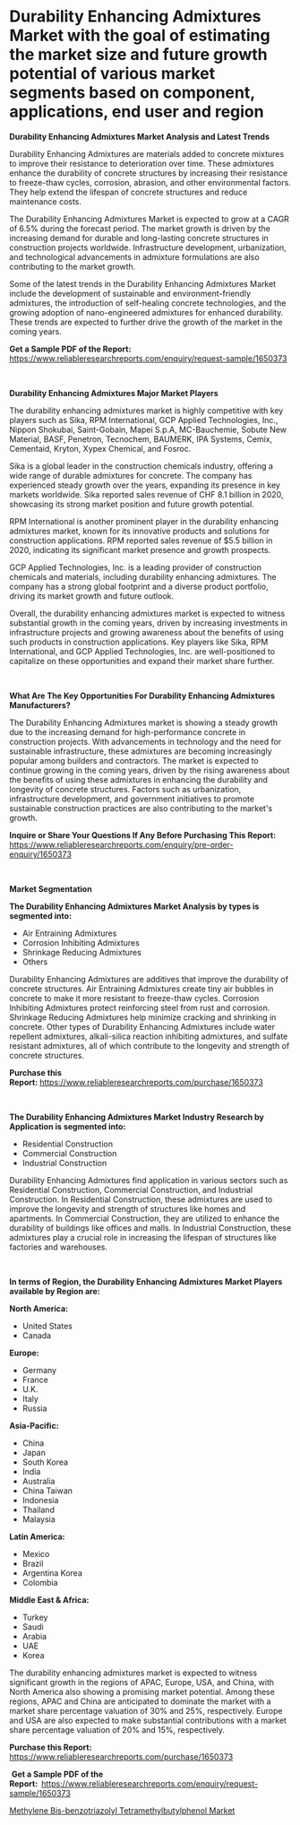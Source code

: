 <p><h1>Durability Enhancing Admixtures Market with the goal of estimating the market size and future growth potential of various market segments based on component, applications, end user and region</h1></p><p><strong>Durability Enhancing Admixtures Market Analysis and Latest Trends</strong></p>
<p><p>Durability Enhancing Admixtures are materials added to concrete mixtures to improve their resistance to deterioration over time. These admixtures enhance the durability of concrete structures by increasing their resistance to freeze-thaw cycles, corrosion, abrasion, and other environmental factors. They help extend the lifespan of concrete structures and reduce maintenance costs.</p><p>The Durability Enhancing Admixtures Market is expected to grow at a CAGR of 6.5% during the forecast period. The market growth is driven by the increasing demand for durable and long-lasting concrete structures in construction projects worldwide. Infrastructure development, urbanization, and technological advancements in admixture formulations are also contributing to the market growth.</p><p>Some of the latest trends in the Durability Enhancing Admixtures Market include the development of sustainable and environment-friendly admixtures, the introduction of self-healing concrete technologies, and the growing adoption of nano-engineered admixtures for enhanced durability. These trends are expected to further drive the growth of the market in the coming years.</p></p>
<p><strong>Get a Sample PDF of the Report:&nbsp;</strong> <a href="https://www.reliableresearchreports.com/enquiry/request-sample/1650373">https://www.reliableresearchreports.com/enquiry/request-sample/1650373</a></p>
<p>&nbsp;</p>
<p><strong>Durability Enhancing Admixtures Major Market Players</strong></p>
<p><p>The durability enhancing admixtures market is highly competitive with key players such as Sika, RPM International, GCP Applied Technologies, Inc., Nippon Shokubai, Saint-Gobain, Mapei S.p.A, MC-Bauchemie, Sobute New Material, BASF, Penetron, Tecnochem, BAUMERK, IPA Systems, Cemix, Cementaid, Kryton, Xypex Chemical, and Fosroc.</p><p>Sika is a global leader in the construction chemicals industry, offering a wide range of durable admixtures for concrete. The company has experienced steady growth over the years, expanding its presence in key markets worldwide. Sika reported sales revenue of CHF 8.1 billion in 2020, showcasing its strong market position and future growth potential.</p><p>RPM International is another prominent player in the durability enhancing admixtures market, known for its innovative products and solutions for construction applications. RPM reported sales revenue of $5.5 billion in 2020, indicating its significant market presence and growth prospects.</p><p>GCP Applied Technologies, Inc. is a leading provider of construction chemicals and materials, including durability enhancing admixtures. The company has a strong global footprint and a diverse product portfolio, driving its market growth and future outlook.</p><p>Overall, the durability enhancing admixtures market is expected to witness substantial growth in the coming years, driven by increasing investments in infrastructure projects and growing awareness about the benefits of using such products in construction applications. Key players like Sika, RPM International, and GCP Applied Technologies, Inc. are well-positioned to capitalize on these opportunities and expand their market share further.</p></p>
<p>&nbsp;</p>
<p><strong>What Are The Key Opportunities For Durability Enhancing Admixtures Manufacturers?</strong></p>
<p><p>The Durability Enhancing Admixtures market is showing a steady growth due to the increasing demand for high-performance concrete in construction projects. With advancements in technology and the need for sustainable infrastructure, these admixtures are becoming increasingly popular among builders and contractors. The market is expected to continue growing in the coming years, driven by the rising awareness about the benefits of using these admixtures in enhancing the durability and longevity of concrete structures. Factors such as urbanization, infrastructure development, and government initiatives to promote sustainable construction practices are also contributing to the market's growth.</p></p>
<p><strong>Inquire or Share Your Questions If Any Before Purchasing This Report:</strong> <a href="https://www.reliableresearchreports.com/enquiry/pre-order-enquiry/1650373">https://www.reliableresearchreports.com/enquiry/pre-order-enquiry/1650373</a></p>
<p>&nbsp;</p>
<p><strong>Market Segmentation</strong></p>
<p><strong>The Durability Enhancing Admixtures Market Analysis by types is segmented into:</strong></p>
<p><ul><li>Air Entraining Admixtures</li><li>Corrosion Inhibiting Admixtures</li><li>Shrinkage Reducing Admixtures</li><li>Others</li></ul></p>
<p><p>Durability Enhancing Admixtures are additives that improve the durability of concrete structures. Air Entraining Admixtures create tiny air bubbles in concrete to make it more resistant to freeze-thaw cycles. Corrosion Inhibiting Admixtures protect reinforcing steel from rust and corrosion. Shrinkage Reducing Admixtures help minimize cracking and shrinking in concrete. Other types of Durability Enhancing Admixtures include water repellent admixtures, alkali-silica reaction inhibiting admixtures, and sulfate resistant admixtures, all of which contribute to the longevity and strength of concrete structures.</p></p>
<p><strong>Purchase this Report:&nbsp;</strong><a href="https://www.reliableresearchreports.com/purchase/1650373">https://www.reliableresearchreports.com/purchase/1650373</a></p>
<p>&nbsp;</p>
<p><strong>The Durability Enhancing Admixtures Market Industry Research by Application is segmented into:</strong></p>
<p><ul><li>Residential Construction</li><li>Commercial Construction</li><li>Industrial Construction</li></ul></p>
<p><p>Durability Enhancing Admixtures find application in various sectors such as Residential Construction, Commercial Construction, and Industrial Construction. In Residential Construction, these admixtures are used to improve the longevity and strength of structures like homes and apartments. In Commercial Construction, they are utilized to enhance the durability of buildings like offices and malls. In Industrial Construction, these admixtures play a crucial role in increasing the lifespan of structures like factories and warehouses.</p></p>
<p>&nbsp;</p>
<p><strong>In terms of Region, the Durability Enhancing Admixtures Market Players available by Region are:</strong></p>
<p>
    <p> <strong> North America: </strong>
        <ul>
            <li>United States</li>
            <li>Canada</li>
        </ul>
        </p> 
    <p> <strong> Europe: </strong>
        <ul>
            <li>Germany</li>
            <li>France</li>
            <li>U.K.</li>
            <li>Italy</li>
            <li>Russia</li>
        </ul>
        </p> 
    <p> <strong> Asia-Pacific: </strong>
        <ul>
            <li>China</li>
            <li>Japan</li>
            <li>South Korea</li>
            <li>India</li>
            <li>Australia</li>
            <li>China Taiwan</li>
            <li>Indonesia</li>
            <li>Thailand</li>
            <li>Malaysia</li>
        </ul>
        </p> 
    <p> <strong> Latin America: </strong>
        <ul>
            <li>Mexico</li>
            <li>Brazil</li>
            <li>Argentina Korea</li>
            <li>Colombia</li>
        </ul>
        </p> 
    <p> <strong> Middle East & Africa: </strong>
        <ul>
            <li>Turkey</li>
            <li>Saudi</li>
            <li>Arabia</li>
            <li>UAE</li>
            <li>Korea</li>
        </ul>
    </p>
    </p>
<p><p>The durability enhancing admixtures market is expected to witness significant growth in the regions of APAC, Europe, USA, and China, with North America also showing a promising market potential. Among these regions, APAC and China are anticipated to dominate the market with a market share percentage valuation of 30% and 25%, respectively. Europe and USA are also expected to make substantial contributions with a market share percentage valuation of 20% and 15%, respectively.</p></p>
<p><strong>Purchase this Report: </strong><a href="https://www.reliableresearchreports.com/purchase/1650373">https://www.reliableresearchreports.com/purchase/1650373</a></p>
<p>&nbsp;<strong>Get a Sample PDF of the Report:&nbsp;&nbsp;</strong><a href="https://www.reliableresearchreports.com/enquiry/request-sample/1650373">https://www.reliableresearchreports.com/enquiry/request-sample/1650373</a></p>
<p><strong></strong></p>
<p><p><a href="https://github.com/santosh758595/Market-Research-Report-List-3/blob/main/methylene-bis-benzotriazolyl-tetramethylbutylphenol-market.md">Methylene Bis-benzotriazolyl Tetramethylbutylphenol Market</a></p></p>